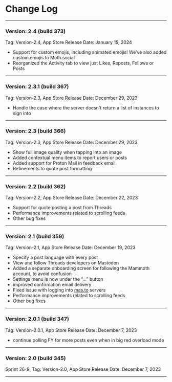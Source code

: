 # Change Log

---

### Version: 2.4 (build 373)
Tag: Version-2.4, App Store Release Date: January 15, 2024

* Support for custom emojis, including animated emojis! We’ve also added custom emojis to Moth.social
* Reorganized the Activity tab to view just Likes, Reposts, Follows or Posts

---

### Version: 2.3.1 (build 367)
Tag: Version-2.3, App Store Release Date: December 29, 2023

* Handle the case where the server doesn't return a list of instances to sign into

---

### Version: 2.3 (build 366)
Tag: Version-2.3, App Store Release Date: December 29, 2023

* Show full image quality when tapping into an image
* Added contextual menu items to report users or posts
* Added support for Proton Mail in feedback email
* Refinements to quote post formatting

---

### Version: 2.2 (build 362)
Tag: Version-2.2, App Store Release Date: December 22, 2023

* Support for quote posting a post from Threads
* Performance improvements related to scrolling feeds
* Other bug fixes

---

### Version: 2.1 (build 359)
Tag: Version-2.1, App Store Release Date: December 19, 2023

* Specify a post language with every post
* View and follow Threads developers on Mastodon
* Added a separate onboarding screen for following the Mammoth account, to avoid confusion
* Settings menu is now under the “…” button
* improved confirmation email delivery
* Fixed issue with logging into [mas.to](http://mas.to) servers
* Performance improvements related to scrolling feeds
* Other bug fixes

---

### Version: 2.0.1 (build 347)
Tag: Version-2.0.1, App Store Release Date: December 7, 2023

* continue polling FY for more posts even when in big red overload mode

---

### Version: 2.0 (build 345)
Sprint 26-9, Tag: Version-2.0, App Store Release Date: December 7, 2023

---
